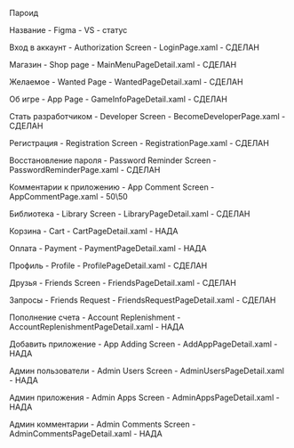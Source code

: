 Пароид

Название - Figma - VS - статус

Вход в аккаунт - Authorization Screen - LoginPage.xaml - СДЕЛАН

Магазин - Shop page - MainMenuPageDetail.xaml - СДЕЛАН

Желаемое - Wanted Page - WantedPageDetail.xaml - СДЕЛАН

Об игре - App Page - GameInfoPageDetail.xaml - СДЕЛАН

Стать разработчиком - Developer Screen - BecomeDeveloperPage.xaml - СДЕЛАН

Регистрация - Registration Screen - RegistrationPage.xaml - СДЕЛАН

Восстановление пароля - Password Reminder Screen - PasswordReminderPage.xaml - СДЕЛАН

Комментарии к приложению - App Comment Screen - AppCommentPage.xaml - 50\50

Библиотека - Library Screen - LibraryPageDetail.xaml - СДЕЛАН

Корзина - Cart - CartPageDetail.xaml - НАДА

Оплата - Payment - PaymentPageDetail.xaml - НАДА

Профиль - Profile - ProfilePageDetail.xaml - СДЕЛАН

Друзья - Friends Screen - FriendsPageDetail.xaml - СДЕЛАН

Запросы - Friends Request - FriendsRequestPageDetail.xaml - СДЕЛАН

Пополнение счета - Account Replenishment - AccountReplenishmentPageDetail.xaml - НАДА

Добавить приложение - App Adding Screen - AddAppPageDetail.xaml - НАДА

Админ пользователи - Admin Users Screen - AdminUsersPageDetail.xaml - НАДА

Админ приложения - Admin Apps Screen - AdminAppsPageDetail.xaml - НАДА

Админ комментарии - Admin Comments Screen - AdminCommentsPageDetail.xaml - НАДА

